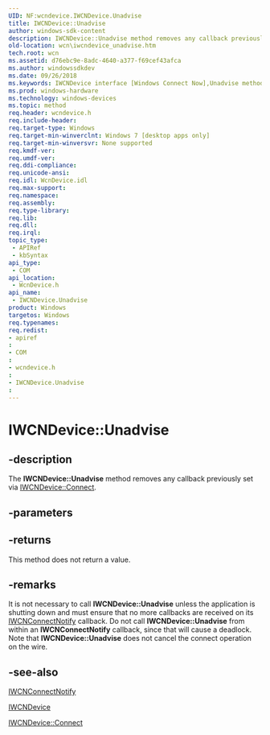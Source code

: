 ```yaml
---
UID: NF:wcndevice.IWCNDevice.Unadvise
title: IWCNDevice::Unadvise
author: windows-sdk-content
description: IWCNDevice::Unadvise method removes any callback previously set via IWCNDevice::Connect.
old-location: wcn\iwcndevice_unadvise.htm
tech.root: wcn
ms.assetid: d76ebc9e-8adc-4640-a377-f69cef43afca
ms.author: windowssdkdev
ms.date: 09/26/2018
ms.keywords: IWCNDevice interface [Windows Connect Now],Unadvise method, IWCNDevice.Unadvise, IWCNDevice::Unadvise, Unadvise, Unadvise method [Windows Connect Now], Unadvise method [Windows Connect Now],IWCNDevice interface, wcn.iwcndevice_unadvise, wcndevice/IWCNDevice::Unadvise
ms.prod: windows-hardware
ms.technology: windows-devices
ms.topic: method
req.header: wcndevice.h
req.include-header: 
req.target-type: Windows
req.target-min-winverclnt: Windows 7 [desktop apps only]
req.target-min-winversvr: None supported
req.kmdf-ver: 
req.umdf-ver: 
req.ddi-compliance: 
req.unicode-ansi: 
req.idl: WcnDevice.idl
req.max-support: 
req.namespace: 
req.assembly: 
req.type-library: 
req.lib: 
req.dll: 
req.irql: 
topic_type:
 - APIRef
 - kbSyntax
api_type:
 - COM
api_location:
 - WcnDevice.h
api_name:
 - IWCNDevice.Unadvise
product: Windows
targetos: Windows
req.typenames: 
req.redist: 
- apiref
: 
- COM
: 
- wcndevice.h
: 
- IWCNDevice.Unadvise
: 
---
```


# IWCNDevice::Unadvise


## -description


The <b>IWCNDevice::Unadvise</b> method removes any callback previously set via <a href="https://msdn.microsoft.com/d7c940f2-0862-4b53-bbb9-4ea47fe6d6f6">IWCNDevice::Connect</a>.


## -parameters






## -returns



This method does not return a value.




## -remarks



It is not necessary to call <b>IWCNDevice::Unadvise</b> unless the application is shutting down and must ensure that no more callbacks are received on its <a href="https://msdn.microsoft.com/63ea2b5a-4bec-4050-9a61-962a1faef0a0">IWCNConnectNotify</a> callback.
Do not call <b>IWCNDevice::Unadvise</b> from within an <b>IWCNConnectNotify</b> callback, since that will cause a deadlock.
Note that <b>IWCNDevice::Unadvise</b> does not cancel the connect operation on the wire.




## -see-also




<a href="https://msdn.microsoft.com/63ea2b5a-4bec-4050-9a61-962a1faef0a0">IWCNConnectNotify</a>



<a href="https://msdn.microsoft.com/a092406d-7af4-436d-9755-5a9b87aa6ca9">IWCNDevice</a>



<a href="https://msdn.microsoft.com/d7c940f2-0862-4b53-bbb9-4ea47fe6d6f6">IWCNDevice::Connect</a>
 

 

